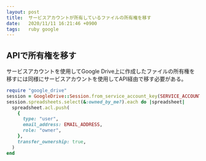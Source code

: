 ```yaml
---
layout: post
title:  サービスアカウントが所有しているファイルの所有権を移す
date:   2020/11/11 16:21:46 +0900
tags:   ruby google
---
```


## APIで所有権を移す

サービスアカウントを使用してGoogle Drive上に作成したファイルの所有権を移すには同様にサービスアカウントを使用してAPI経由で移す必要がある。

```rb
require "google_drive"
session = GoogleDrive::Session.from_service_account_key(SERVICE_ACCOUNT_KEY)
session.spreadsheets.select(&:owned_by_me?).each do |spreadsheet|
  spreadsheet.acl.push(
    {
      type: "user",
      email_address: EMAIL_ADDRESS,
      role: "owner",
    },
    transfer_ownership: true,
  )
end
```
